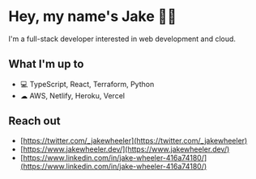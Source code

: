 # Hey, my name's Jake 👋🏻

I'm a full-stack developer interested in web development and cloud.

## What I'm up to

- 💻 TypeScript, React, Terraform, Python
- ☁ AWS, Netlify, Heroku, Vercel

## Reach out

- [https://twitter.com/_jakewheeler](https://twitter.com/_jakewheeler)
- [https://www.jakewheeler.dev/](https://www.jakewheeler.dev/)
- [https://www.linkedin.com/in/jake-wheeler-416a74180/](https://www.linkedin.com/in/jake-wheeler-416a74180/)
